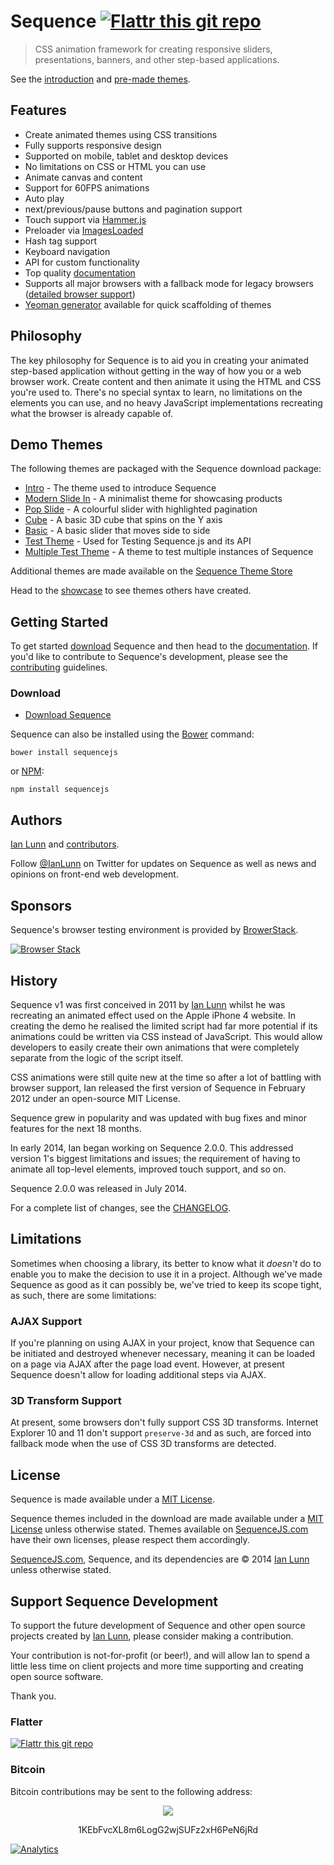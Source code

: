 Sequence [![Flattr this git repo](http://api.flattr.com/button/flattr-badge-large.png)](https://flattr.com/submit/auto?user_id=IanLunn&url=https://github.com/IanLunn/Sequence&title=Sequence&language=english&tags=github&category=software)
=====================

> CSS animation framework for creating responsive sliders, presentations, banners, and other step-based applications.

See the [introduction](http://ianlunn.github.io/Sequence/) and [pre-made themes](http://sequencejs.com/).

## Features

- Create animated themes using CSS transitions
- Fully supports responsive design
- Supported on mobile, tablet and desktop devices
- No limitations on CSS or HTML you can use
- Animate canvas and content
- Support for 60FPS animations
- Auto play
- next/previous/pause buttons and pagination support
- Touch support via [Hammer.js](http://eightmedia.github.io/hammer.js/)
- Preloader via [ImagesLoaded](http://imagesloaded.desandro.com/)
- Hash tag support
- Keyboard navigation
- API for custom functionality
- Top quality [documentation](https://github.com/IanLunn/Sequence/wiki/Documentation)
- Supports all major browsers with a fallback mode for legacy browsers ([detailed browser support](https://github.com/IanLunn/Sequence/wiki/Sequence-v2-Browser-Support))
- [Yeoman generator](https://github.com/IanLunn/generator-sequence) available for quick scaffolding of themes

## Philosophy

The key philosophy for Sequence is to aid you in creating your animated step-based application without getting in the way of how you or a web browser work. Create content and then animate it using the HTML and CSS you're used to. There's no special syntax to learn, no limitations on the elements you can use, and no heavy JavaScript implementations recreating what the browser is already capable of.

## Demo Themes

The following themes are packaged with the Sequence download package:

- [Intro](http://ianlunn.github.io/Sequence/themes/intro-theme/) - The theme used to introduce Sequence
- [Modern Slide In](http://ianlunn.github.io/Sequence/themes/modern-slide-in/) - A minimalist theme for showcasing products
- [Pop Slide](http://ianlunn.github.io/Sequence/themes/pop-slide/) - A colourful slider with highlighted pagination
- [Cube](http://ianlunn.github.io/Sequence/themes/cube) - A basic 3D cube that spins on the Y axis
- [Basic](http://ianlunn.github.io/Sequence/themes/basic/) - A basic slider that moves side to side
- [Test Theme](http://ianlunn.github.io/Sequence/themes/test-theme/) - Used for Testing Sequence.js and its API
- [Multiple Test Theme](http://ianlunn.github.io/Sequence/themes/mmultiple-test/) - A theme to test multiple instances of Sequence

Additional themes are made available on the [Sequence Theme Store](http://sequencejs.com/themes/)

Head to the [showcase](https://github.com/IanLunn/Sequence/wiki/Showcase) to see themes others have created.

## Getting Started

To get started [download](https://github.com/IanLunn/Sequence#download) Sequence and then head to the [documentation](https://github.com/IanLunn/Sequence/wiki/Documentation). If you'd like to contribute to Sequence's development, please see the [contributing](https://github.com/IanLunn/Sequence/blob/master/contributing.md) guidelines.

### Download

- [Download Sequence](https://github.com/IanLunn/Sequence/archive/master.zip)

Sequence can also be installed using the [Bower](http://bower.io/) command:

```
bower install sequencejs
```

or [NPM](https://www.npmjs.org/):

```
npm install sequencejs
```

## Authors

[Ian Lunn](https://ianlunn.co.uk/) and [contributors](https://github.com/IanLunn/Sequence/graphs/contributors).

Follow [@IanLunn](https://twitter.com/IanLunn/) on Twitter for updates on Sequence as well as news and opinions on front-end web development.

## Sponsors

Sequence's browser testing environment is provided by <a href="http://browserstack.com/">BrowerStack</a>.

[![Browser Stack](http://www.sequencejs.com/wp-content/themes/sequence/images/browserstack-light.png)](http://browserstack.com/)

## History

Sequence v1 was first conceived in 2011 by [Ian Lunn](http://ianlunn.co.uk/) whilst he was recreating an animated effect used on the Apple iPhone 4 website. In creating the demo he realised the limited script had far more
potential if its animations could be written via CSS instead of JavaScript. This would allow developers to easily create their own animations that were completely separate from the logic of the script itself.

CSS animations were still quite new at the time so after a lot of battling with browser support, Ian released the first version of Sequence in February 2012 under an open-source MIT License.

Sequence grew in popularity and was updated with bug fixes and minor features for the next 18 months.

In early 2014, Ian began working on Sequence 2.0.0. This addressed version 1's biggest limitations and issues; the requirement of having to animate all top-level elements, improved touch support, and so on.

Sequence 2.0.0 was released in July 2014.

For a complete list of changes, see the [CHANGELOG](https://github.com/IanLunn/Sequence/blob/master/CHANGELOG.md).

## Limitations

Sometimes when choosing a library, its better to know what it *doesn't* do to enable you to make the decision to use it in a project. Although we've made Sequence as good as it can possibly be, we've tried to keep its scope tight, as such, there are some limitations:

### AJAX Support

If you're planning on using AJAX in your project, know that Sequence can be initiated and destroyed whenever necessary, meaning it can be loaded on a page via AJAX after the page load event. However, at present Sequence doesn't allow for loading additional steps via AJAX.

### 3D Transform Support

At present, some browsers don't fully support CSS 3D transforms.
 Internet Explorer 10 and 11 don't support `preserve-3d` and as such, are forced into fallback mode when the use of CSS 3D transforms are detected.

## License

Sequence is made available under a [MIT License](https://github.com/IanLunn/Sequence/blob/master/LICENSE.md).

Sequence themes included in the download are made available under a [MIT License](https://github.com/IanLunn/Sequence/blob/master/LICENSE.md) unless otherwise stated. Themes available on [SequenceJS.com](http://www.sequencejs.com/) have their own licenses, please respect them accordingly.

[SequenceJS.com](http://www.sequencejs.com/), Sequence, and its dependencies are &copy; 2014 [Ian Lunn](https://www.ianlunn.co.uk/) unless otherwise stated.

## Support Sequence Development

To support the future development of Sequence and other open source projects created by [Ian Lunn](https://github.com/IanLunn), please consider making a contribution.

Your contribution is not-for-profit (or beer!), and will allow Ian to spend a little less time on client projects and more time supporting and creating open source software.

Thank you.

### Flatter

[![Flattr this git repo](http://api.flattr.com/button/flattr-badge-large.png)](https://flattr.com/submit/auto?user_id=IanLunn&url=https://github.com/IanLunn/Sequence&title=Sequence&language=english&tags=github&category=software)

### Bitcoin

Bitcoin contributions may be sent to the following address:

<div style="text-align: center;">
<a href="bitcoin:1KEbFvcXL8m6LogG2wjSUFz2xH6PeN6jRd?label=Sequence.js%20Development"><img src="http://ianlunn.co.uk/images/btc-donate.jpg" /></a>
<p>1KEbFvcXL8m6LogG2wjSUFz2xH6PeN6jRd</p>
</div>

[![Analytics](https://ga-beacon.appspot.com/UA-11991680-6/sequence)](https://github.com/ianlunn/sequence)
